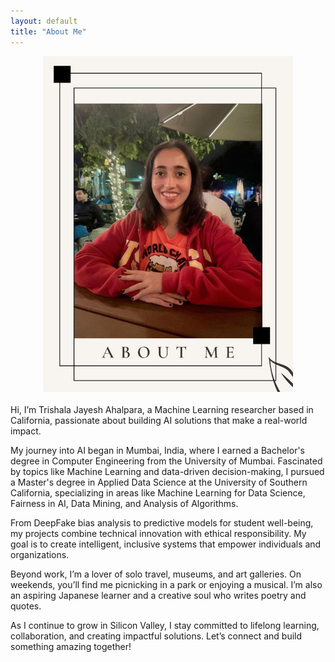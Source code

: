 ```yaml
---
layout: default
title: "About Me"
---
```

<div>
<div align="center">
<img src="images/aboutme.JPG" alt="Hello!" width="400">
</div>
<br>
Hi, I’m Trishala Jayesh Ahalpara, a Machine Learning researcher based in California, passionate about building AI solutions that make a real-world impact.

My journey into AI began in Mumbai, India, where I earned a Bachelor's degree in Computer Engineering from the University of Mumbai. Fascinated by topics like Machine Learning and data-driven decision-making, I pursued a Master's degree in Applied Data Science at the University of Southern California, specializing in areas like Machine Learning for Data Science, Fairness in AI, Data Mining, and Analysis of Algorithms.

From DeepFake bias analysis to predictive models for student well-being, my projects combine technical innovation with ethical responsibility. My goal is to create intelligent, inclusive systems that empower individuals and organizations.

Beyond work, I’m a lover of solo travel, museums, and art galleries. On weekends, you’ll find me picnicking in a park or enjoying a musical. I’m also an aspiring Japanese learner and a creative soul who writes poetry and quotes.

As I continue to grow in Silicon Valley, I stay committed to lifelong learning, collaboration, and creating impactful solutions. Let’s connect and build something amazing together!
</div>

